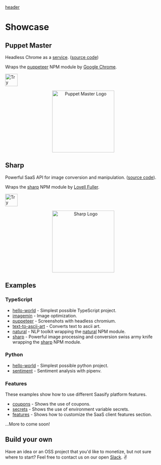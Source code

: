 [header](_header.md ':include')

# Showcase

## Puppet Master

Headless Chrome as a [service](https://puppet-master.sh). ([source code](https://github.com/saasify-sh/puppet-master))

Wraps the [puppeteer](https://github.com/GoogleChrome/puppeteer) NPM module by [Google Chrome](https://github.com/GoogleChrome).

<a href="https://puppet-master.sh" target="_blank">
  <img
    src="https://badges.saasify.sh?text=Try%20Puppet%20Master%20API"
    height="40"
    alt="Try Puppet Master API"
  />
</a>

<p align="center">
  <a href="https://puppet-master.sh" title="Puppet Master" target="_blank">
    <img src="https://storage.googleapis.com/saasify-uploads-prod/transitive-bullshit/puppet-master/b0c5c30c/saas-logo.svg" alt="Puppet Master Logo" width="200" />
  </a>
</p>

## Sharp

Powerful SaaS API for image conversion and manipulation. ([source code](https://github.com/saasify-sh/saasify/tree/master/examples/typescript/sharp)).

Wraps the [sharp](https://github.com/lovell/sharp) NPM module by [Lovell Fuller](https://github.com/lovell).

<a href="https://transitive-bullshit_sharp_4caa3e85.saasify.sh" target="_blank">
  <img
    src="https://badges.saasify.sh?text=Try%20Sharp%20API"
    height="40"
    alt="Try Sharp API"
  />
</a>

<p align="center">
  <a href="https://transitive-bullshit_sharp_4caa3e85.saasify.sh/" title="Sharp" target="_blank">
    <img src="https://storage.googleapis.com/saasify-uploads-prod/4692dbd3bc4f9aab721f2e7c0a6f36139ce91feb.svg" alt="Sharp Logo" width="200" />
  </a>
</p>

## Examples

### TypeScript

- [hello-world](https://github.com/saasify-sh/saasify/tree/master/examples/typescript/hello-world) - Simplest possible TypeScript project.
- [imagemin](https://github.com/saasify-sh/saasify/tree/master/examples/typescript/imagemin) - Image optimization.
- [puppeteer](https://github.com/saasify-sh/saasify/tree/master/examples/typescript/puppeteer) - Screenshots with headless chromium.
- [text-to-ascii-art](https://github.com/saasify-sh/saasify/tree/master/examples/typescript/text-to-ascii-art) - Converts text to ascii art.
- [natural](https://github.com/saasify-sh/saasify/tree/master/examples/typescript/natural) - NLP toolkit wrapping the [natural](https://github.com/NaturalNode/natural) NPM module.
- [sharp](https://github.com/saasify-sh/saasify/tree/master/examples/typescript/sharp) - Powerful image processing and conversion swiss army knife wrapping the [sharp](https://github.com/lovell/sharp) NPM module.

### Python

- [hello-world](https://github.com/saasify-sh/saasify/tree/master/examples/python/hello-world) - Simplest possible python project.
- [sentiment](https://github.com/saasify-sh/saasify/tree/master/examples/python/sentiment) - Sentiment analysis with pipenv.

### Features

These examples show how to use different Saasify platform features.

- [coupons](https://github.com/saasify-sh/saasify/tree/master/examples/typescript/coupons) - Shows the use of coupons.
- [secrets](https://github.com/saasify-sh/saasify/tree/master/examples/typescript/secrets) - Shows the use of environment variable secrets.
- [features](https://github.com/saasify-sh/saasify/tree/master/examples/typescript/features) - Shows how to customize the SaaS client features section.

...More to come soon!

## Build your own

Have an idea or an OSS project that you'd like to monetize, but not sure where to start? Feel free to contact us on our open [Slack](https://join.slack.com/t/saasify/shared_invite/enQtNzY3NjgyODY5OTU2LTBlNTkwYjI3ODlkOTYxOTY5MzQ3OWM0NTFmOTc5OTdjZWYwMWU2YmIyMzdkZDk0NWRlOTJiN2JmZDYzOWM1MzI). ✌️
